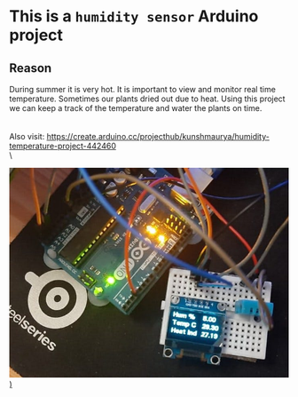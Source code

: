 # This is a `humidity sensor` Arduino project

## Reason
 During summer it is very hot. It is important to view and monitor real time temperature. Sometimes our plants dried out due to heat. Using this project we can keep a track of the temperature and water the plants on time.\
\
\
Also visit: https://create.arduino.cc/projecthub/kunshmaurya/humidity-temperature-project-442460 \
\

[![Iimage link](https://github.com/kunsh13/Humidity-Temperature-Project/blob/79306f16749c07826c5e7cfd64adffa03479fad4/images/pic.jpeg))](https://www.youtube.com/watch?v=dFksEX6Vnfc)




